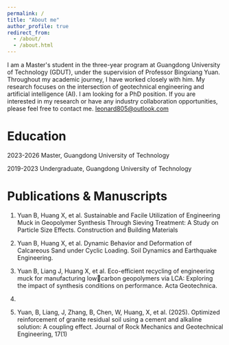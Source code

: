 ```yaml
---
permalink: /
title: "About me"
author_profile: true
redirect_from: 
  - /about/
  - /about.html
---
```


I am a Master's student in the three-year program at Guangdong University of Technology (GDUT), under the supervision of Professor Bingxiang Yuan. Throughout my academic journey, I have worked closely with him. My research focuses on the intersection of geotechnical engineering and artificial intelligence (AI). I am looking for a PhD position. If you are interested in my research or have any industry collaboration opportunities, please feel free to contact me. [Ieonard805@outlook.com](Ieonard805@outlook.com)

Education
======

2023-2026 Master, Guangdong University of Technology

2019-2023 Undergraduate, Guangdong University of Technology

Publications & Manuscripts
======

1. Yuan B, Huang X, et al. Sustainable and Facile Utilization of Engineering Muck in Geopolymer Synthesis 
Through Sieving Treatment: A Study on Particle Size Effects. Construction and Building Materials 

2. Yuan B, Huang X, et al. Dynamic Behavior and Deformation of Calcareous Sand under Cyclic Loading. 
Soil Dynamics and Earthquake Engineering. 

3. Yuan B, Liang J, Huang X, et al. Eco-efficient recycling of engineering muck for manufacturing low￾carbon geopolymers via LCA: Exploring the impact of synthesis conditions on performance. Acta Geotechnica. 
2024.

4. Yuan, B, Liang, J, Zhang, B, Chen, W, Huang, X, et al. (2025). Optimized reinforcement of granite residual 
soil using a cement and alkaline solution: A coupling effect. Journal of Rock Mechanics and Geotechnical 
Engineering, 17(1)
